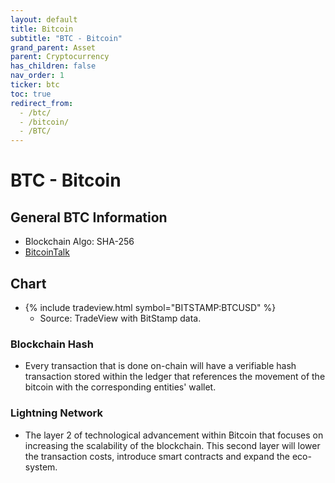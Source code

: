 ```yaml
---
layout: default
title: Bitcoin
subtitle: "BTC - Bitcoin"
grand_parent: Asset
parent: Cryptocurrency
has_children: false
nav_order: 1
ticker: btc
toc: true
redirect_from:
  - /btc/
  - /bitcoin/
  - /BTC/
---
```


# BTC - Bitcoin
## General BTC Information
- Blockchain Algo: SHA-256
- [BitcoinTalk](https://bitcointalk.org/index.php?topic=5.msg28#msg28)

## Chart
- {% include tradeview.html symbol="BITSTAMP:BTCUSD" %}
	- Source: TradeView with BitStamp data.

### Blockchain Hash
- Every transaction that is done on-chain will have a verifiable hash transaction stored within the ledger that references the movement of the bitcoin with the corresponding entities' wallet.

### Lightning Network
- The layer 2 of technological advancement within Bitcoin that focuses on increasing the scalability of the blockchain. This second layer will lower the transaction costs, introduce smart contracts and expand the eco-system. 
